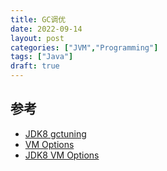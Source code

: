 ```yaml
---
title: GC调优
date: 2022-09-14
layout: post
categories: ["JVM","Programming"]
tags: ["Java"]
draft: true
---
```



### 
## 参考

- [JDK8 gctuning](https://docs.oracle.com/javase/8/docs/technotes/guides/vm/gctuning/)
- [VM Options ](https://www.oracle.com/java/technologies/javase/vmoptions-jsp.html)
- [JDK8 VM Options](https://docs.oracle.com/javase/8/docs/technotes/tools/unix/java.html#BABDCEGG)
